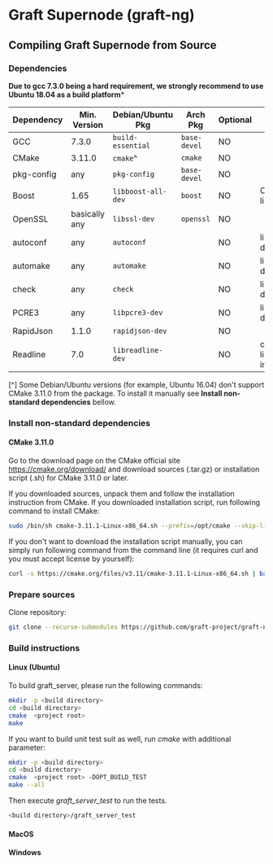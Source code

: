 # Graft Supernode (graft-ng)

## Compiling Graft Supernode from Source

### Dependencies

**Due to gcc 7.3.0 being a hard requirement, we strongly recommend to use Ubuntu 18.04 as a build platform***

| Dependency     | Min. Version  | Debian/Ubuntu Pkg  | Arch Pkg       | Optional | Purpose                |
| -------------- | ------------- | ------------------ | -------------- | -------- | ---------------------- |
| GCC            | 7.3.0         | `build-essential`  | `base-devel`   | NO       |                        |
| CMake          | 3.11.0        | `cmake`^           | `cmake`        | NO       |                        |
| pkg-config     | any           | `pkg-config`       | `base-devel`   | NO       |                        |
| Boost          | 1.65          | `libboost-all-dev` | `boost`        | NO       | C++ libraries          |
| OpenSSL        | basically any | `libssl-dev`       | `openssl`      | NO       |                        |
| autoconf       | any           | `autoconf`         |                | NO       | libr3 dependency       |
| automake       | any           | `automake`         |                | NO       | libr3 dependency       |
| check          | any           | `check`            |                | NO       | libr3 dependency       |
| PCRE3          | any           | `libpcre3-dev`     |                | NO       | libr3 dependency       |
| RapidJson      | 1.1.0         | `rapidjson-dev`    |                | NO       |                        |
| Readline       | 7.0           | `libreadline-dev`  |                | NO       | command line interface |

[^] Some Debian/Ubuntu versions (for example, Ubuntu 16.04) don't support CMake 3.11.0 from the package. To install it manually see **Install non-standard dependencies** bellow.

### Install non-standard dependencies

#### CMake 3.11.0
Go to the download page on the CMake official site https://cmake.org/download/ and download sources (.tar.gz) or installation script (.sh) for CMake 3.11.0 or later.

If you downloaded sources, unpack them and follow the installation instruction from CMake. If you downloaded installation script, run following command to install CMake:

```bash
sudo /bin/sh cmake-3.11.1-Linux-x86_64.sh --prefix=/opt/cmake --skip-license
```

If you don't want to download the installation script manually, you can simply run following command from the command line (it requires curl and you must accept license by yourself):

```bash
curl -s https://cmake.org/files/v3.11/cmake-3.11.1-Linux-x86_64.sh | bash -e
```
### Prepare sources

Clone repository:

```bash
git clone --recurse-submodules https://github.com/graft-project/graft-ng.git
```

### Build instructions

#### Linux (Ubuntu)

To build graft_server, please run the following commands:

```bash
mkdir -p <build directory>
cd <build directory>
cmake  <project root>
make
```

If you want to build unit test suit as well, run *cmake* with additional parameter:

```bash
mkdir -p <build directory>
cd <build directory>
cmake  <project root> -DOPT_BUILD_TEST
make --all
```

Then execute *graft_server_test* to run the tests.

```bash
<build directory>/graft_server_test
```

#### MacOS
#### Windows
